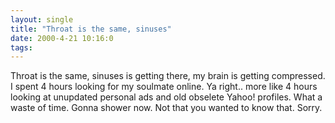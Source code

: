 ```yaml
---
layout: single
title: "Throat is the same, sinuses"
date: 2000-4-21 10:16:0
tags: 
---
```


Throat is the same, sinuses is getting there, my brain is getting compressed. I spent 4 hours looking for my soulmate online. Ya right.. more like 4 hours looking at unupdated personal ads and old obselete Yahoo! profiles. What a waste of time. Gonna shower now. Not that you wanted to know that. Sorry.

